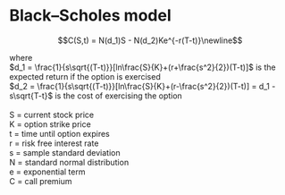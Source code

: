 # Black–Scholes model
```math
C(S,t) = N(d_1)S - N(d_2)Ke^{-r(T-t)}\newline
```
where<br>
$d_1 = \frac{1}{s\sqrt{(T-t)}}[ln\frac{S}{K}+(r+\frac{s^2}{2})(T-t)]$ is the expected return if the option is exercised<br>
$d_2 = \frac{1}{s\sqrt{(T-t)}}[ln\frac{S}{K}+(r-\frac{s^2}{2})(T-t)] = d_1 - s\sqrt{T-t}$ is the cost of exercising the option
<br><br>
S = current stock price<br>
K = option strike price<br>
t = time until option expires<br>
r = risk free interest rate<br>
s = sample standard deviation<br>
N = standard normal distribution<br>
e = exponential term<br>
C = call premium
